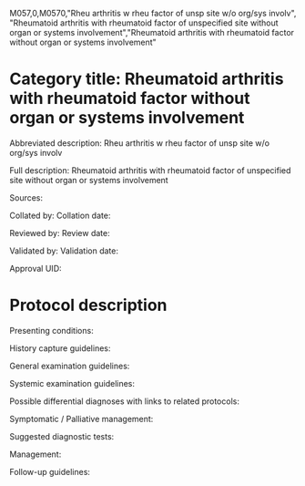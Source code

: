 M057,0,M0570,"Rheu arthritis w rheu factor of unsp site w/o org/sys involv", "Rheumatoid arthritis with rheumatoid factor of unspecified site without organ or systems involvement","Rheumatoid arthritis with rheumatoid factor without organ or systems involvement"
# Category title: Rheumatoid arthritis with rheumatoid factor without organ or systems involvement

Abbreviated description: Rheu arthritis w rheu factor of unsp site w/o org/sys involv

Full description: Rheumatoid arthritis with rheumatoid factor of unspecified site without organ or systems involvement

Sources:

Collated by:
Collation date:

Reviewed by:
Review date:

Validated by:
Validation date:

Approval UID:

# Protocol description

Presenting conditions:

History capture guidelines:

General examination guidelines:

Systemic examination guidelines:

Possible differential diagnoses with links to related protocols:

Symptomatic / Palliative management:

Suggested diagnostic tests:

Management:

Follow-up guidelines:
